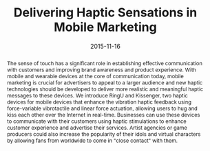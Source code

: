 ---
title: "Delivering Haptic Sensations in Mobile Marketing"
date: 2015-11-16
link: "https://dl.acm.org/doi/10.1145/2832932.2856223"
picture: ""
publication_type: original article
authors: "Gilang Andi Pradana, Emma Yann Zhang, Adrian David Cheok, Yukihiro Morisawa"
journal: "Proceedings of the 12th International Conference on Advances in Computer Entertainment Technology 2015 (p. 50). ACM"
abstract: "The sense of touch has a significant role in establishing effective communication with customers and improving brand awareness and product experience. With mobile and wearable devices at the core of communication today, mobile marketing is crucial for advertisers to appeal to a larger audience and new haptic technologies should be developed to deliver more realistic and meaningful haptic messages to these devices. We introduce RingU and Kissenger, two haptic devices for mobile devices that enhance the vibration haptic feedback using force-variable vibrotactile and linear force actuation, allowing users to hug and kiss each other over the Internet in real-time. Businesses can use these devices to communicate with their customers using haptic stimulations to enhance customer experience and advertise their services. Artist agencies or game producers could also increase the popularity of their idols and virtual characters by allowing fans from worldwide to come in \"close contact\" with them."
doi: "https://doi.org/10.1145/2832932.2856223"
draft: false
---